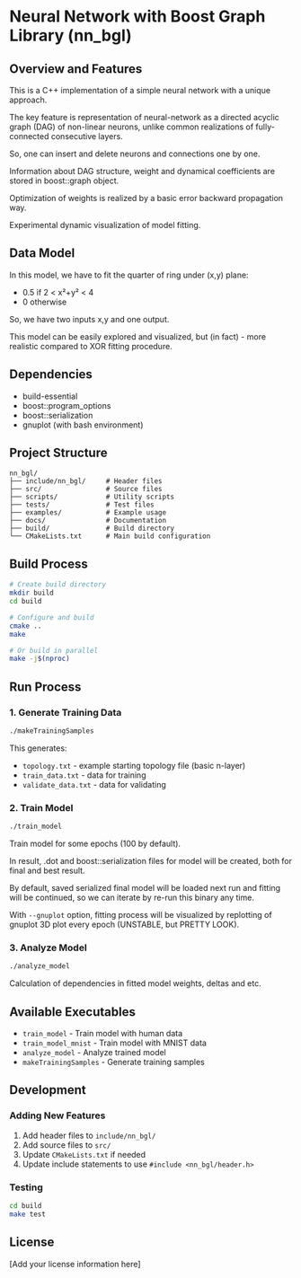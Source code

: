 # Neural Network with Boost Graph Library (nn_bgl)

## Overview and Features

This is a C++ implementation of a simple neural network with a unique approach.

The key feature is representation of neural-network as a directed acyclic graph (DAG) of non-linear neurons, unlike common realizations of fully-connected consecutive layers.

So, one can insert and delete neurons and connections one by one.

Information about DAG structure, weight and dynamical coefficients are stored in boost::graph object.

Optimization of weights is realized by a basic error backward propagation way.

Experimental dynamic visualization of model fitting.

## Data Model

In this model, we have to fit the quarter of ring under (x,y) plane:

- 0.5 if 2 < x²+y² < 4
- 0 otherwise

So, we have two inputs x,y and one output.

This model can be easily explored and visualized, but (in fact) - more realistic compared to XOR fitting procedure.

## Dependencies

- build-essential
- boost::program_options
- boost::serialization
- gnuplot (with bash environment)

## Project Structure

```
nn_bgl/
├── include/nn_bgl/     # Header files
├── src/                # Source files
├── scripts/            # Utility scripts
├── tests/              # Test files
├── examples/           # Example usage
├── docs/               # Documentation
├── build/              # Build directory
└── CMakeLists.txt      # Main build configuration
```

## Build Process

```bash
# Create build directory
mkdir build
cd build

# Configure and build
cmake ..
make

# Or build in parallel
make -j$(nproc)
```

## Run Process

### 1. Generate Training Data

```bash
./makeTrainingSamples
```

This generates:
- `topology.txt` - example starting topology file (basic n-layer)
- `train_data.txt` - data for training
- `validate_data.txt` - data for validating

### 2. Train Model

```bash
./train_model
```

Train model for some epochs (100 by default).

In result, .dot and boost::serialization files for model will be created, both for final and best result.

By default, saved serialized final model will be loaded next run and fitting will be continued, so we can iterate by re-run this binary any time.

With `--gnuplot` option, fitting process will be visualized by replotting of gnuplot 3D plot every epoch (UNSTABLE, but PRETTY LOOK).

### 3. Analyze Model

```bash
./analyze_model
```

Calculation of dependencies in fitted model weights, deltas and etc.

## Available Executables

- `train_model` - Train model with human data
- `train_model_mnist` - Train model with MNIST data
- `analyze_model` - Analyze trained model
- `makeTrainingSamples` - Generate training samples

## Development

### Adding New Features

1. Add header files to `include/nn_bgl/`
2. Add source files to `src/`
3. Update `CMakeLists.txt` if needed
4. Update include statements to use `#include <nn_bgl/header.h>`

### Testing

```bash
cd build
make test
```

## License

[Add your license information here]



